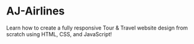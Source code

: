 # AJ-Airlines

Learn how to create a fully responsive Tour &amp; Travel website design from scratch using HTML, CSS, and JavaScript!
